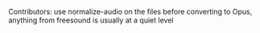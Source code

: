 Contributors: use normalize-audio on the files before converting to Opus, anything from freesound is usually at a quiet level